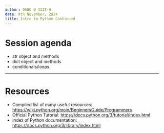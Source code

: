 ```yaml
---
author: OSDG @ IIIT-H
date: 8th November, 2024
title: Intro to Python Continued
---
```


# Session agenda

- str object and methods
- dict object and methods
- conditionals/loops

---

# Resources

- Compiled list of many useful resources: https://wiki.python.org/moin/BeginnersGuide/Programmers
- Official Python Tutorial: https://docs.python.org/3/tutorial/index.html
- Index of Python documentation: https://docs.python.org/3/library/index.html
